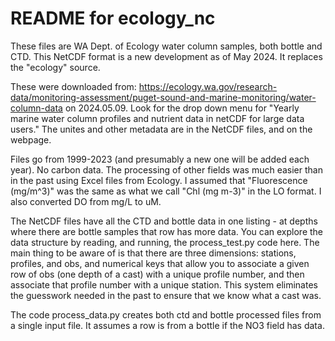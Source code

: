 # README for ecology_nc

These files are WA Dept. of Ecology water column samples, both bottle and CTD. This NetCDF format is a new development as of May 2024. It replaces the "ecology" source.

These were downloaded from:
https://ecology.wa.gov/research-data/monitoring-assessment/puget-sound-and-marine-monitoring/water-column-data
on 2024.05.09. Look for the drop down menu for "Yearly marine water column profiles and nutrient data in netCDF for large data users." The unites and other metadata are in the NetCDF files, and on the webpage.

Files go from 1999-2023 (and presumably a new one will be added each year). No carbon data. The processing of other fields was much easier than in the past using Excel files from Ecology. I assumed that "Fluorescence (mg/m^3)" was the same as what we call "Chl (mg m-3)" in the LO format. I also converted DO from mg/L to uM.

The NetCDF files have all the CTD and bottle data in one listing - at depths where there are bottle samples that row has more data. You can explore the data structure by reading, and running, the process_test.py code here. The main thing to be aware of is that there are three dimensions: stations, profiles, and obs, and numerical keys that allow you to associate a given row of obs (one depth of a cast) with a unique profile number, and then associate that profile number with a unique station. This system eliminates the guesswork needed in the past to ensure that we know what a cast was.

The code process_data.py creates both ctd and bottle processed files from a single input file. It assumes a row is from a bottle if the NO3 field has data.